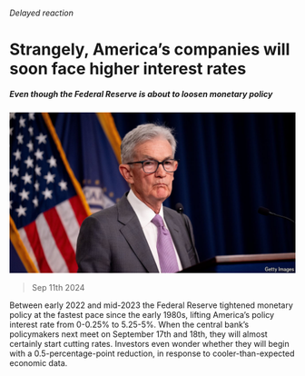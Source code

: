 ###### Delayed reaction

# Strangely, America’s companies will soon face higher interest rates 

##### Even though the Federal Reserve is about to loosen monetary policy 

![image](images/20240914_FNP502.jpg) 

> Sep 11th 2024 

Between early 2022 and mid-2023 the Federal Reserve tightened monetary policy at the fastest pace since the early 1980s, lifting America’s policy interest rate from 0-0.25% to 5.25-5%. When the central bank’s policymakers next meet on September 17th and 18th, they will almost certainly start cutting rates. Investors even wonder whether they will begin with a 0.5-percentage-point reduction, in response to cooler-than-expected economic data.

